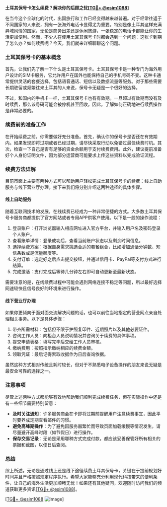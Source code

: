 **土耳其保号卡怎么续费？解决你的后顾之忧[[TG💪+ @esim1088](https://t.me/s/esim1088)]**

在当今这个全球化的时代，出国旅行和工作已经变得越来越普遍。对于经常往返于不同国家的人来说，拥有一张海外电话卡显得尤为重要。特别是像土耳其这样充满异域风情的国家，无论是商务出差还是休闲旅游，一张稳定的电话卡都能让你的生活更加便利。然而，不少人在使用土耳其保号卡时都会遇到一个问题：这张卡到期了怎么办？如何续费呢？今天，我们就来详细聊聊这个问题。

### 土耳其保号卡的基本概念

首先，让我们先了解一下什么是土耳其保号卡。土耳其保号卡是一种专门为海外用户设计的SIM卡服务，它允许用户在国外也能保持自己的手机号码不变。这种卡通常提供灵活的套餐选择，包括语音通话、短信以及数据流量等服务。对于那些需要长期驻留或频繁往来土耳其的人来说，保号卡无疑是一个很好的选择。

不过，和国内的手机卡一样，土耳其保号卡也有有效期。一旦超过有效期而没有及时续费，那么该号码可能会被停机甚至回收。因此，了解如何正确地进行续费操作是非常必要的。

### 续费前的准备工作

在开始续费之前，你需要做好充分准备。首先，确认你的保号卡是否还在有效期内。如果发现即将过期或者已经过期，请尽快采取行动以免错过最佳续费时机。其次，检查一下自己是否有足够的资金余额用于支付续费费用。此外，建议提前准备好个人身份证明文件，因为部分运营商可能要求上传这些资料以完成验证流程。

### 续费方法详解

目前市面上主要有两种方式可以帮助用户轻松完成土耳其保号卡的续费：线上自助服务与线下营业厅办理。接下来我们将分别介绍这两种途径的具体步骤。

#### 线上自助服务

随着互联网技术的发展，在线续费已经成为一种非常便捷的方式。大多数土耳其保号卡服务商都提供了官方网站或者专用APP供客户使用。以下是一般的操作流程：

1. 登录账户：打开浏览器输入相应网址进入官方平台，并输入用户名及密码登录个人账户。
2. 查看账单详情：登录成功后，查看当前账户状态以及剩余时间信息。
3. 选择续费方案：根据自身需求挑选合适的套餐组合，比如增加通话分钟数、短信条数或是流量额度等。
4. 支付订单：选定好之后点击提交按钮，并通过信用卡、PayPal等支付方式进行结算。
5. 完成激活：支付完成后等待几分钟左右即可自动更新至最新状态。

需要注意的是，在线续费过程中可能会遇到网络连接不稳定等问题，所以最好选择网速较快且信号良好的环境来进行操作。

#### 线下营业厅办理

如果你更倾向于面对面交流解决问题的话，也可以前往当地指定的营业网点亲自处理相关事务。以下是具体步骤：

1. 带齐所需材料：包括但不限于护照复印件、近期照片以及其他必要证件。
2. 咨询工作人员：向柜台人员说明情况并咨询关于续费的具体事项。
3. 提交申请表格：填写完毕后交给工作人员审核。
4. 缴纳费用：按照指示缴纳相应的续费金额。
5. 领取凭证：最后记得索取收据作为日后查询依据。

虽然这种方式相对传统且耗时较长，但对于不熟悉电子设备操作的朋友来说无疑是最安全可靠的选择之一。

### 注意事项

尽管上述两种方式都能够有效地帮助我们顺利完成续费任务，但在实际操作中还是有一些细节需要特别留意：

- **及时关注通知**：许多服务商会在卡即将过期前提醒用户注意续费事宜，因此平时要养成定期查看邮件的习惯。
- **避免高峰期操作**：为了避免因服务器繁忙而导致页面加载缓慢等情况发生，请尽量避开高峰时段（如节假日）进行操作。
- **保存交易记录**：无论是采用哪种方式完成付款，都应该妥善保管好所有相关的票据和截图，以便日后查阅。

### 总结

综上所述，无论是通过线上还是线下途径续费土耳其保号卡，关键在于提前规划好时间并且严格按照规定程序执行。希望大家能够充分利用现代科技带来的便利条件，让自己的海外生活更加顺畅无忧！如果还有其他疑问，欢迎随时访问我们的频道获取更多资讯[[TG💪+ @esim1088](https://t.me/s/esim1088)]。

[[TG💪+ @esim1088](https://t.me/s/esim1088) ![Image](https://i.postimg.cc/4NQfJmqS/Snipaste-2025-05-13-00-14-12.png)]